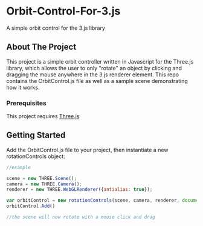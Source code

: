 # Orbit-Control-For-3.js
A simple orbit control for the 3.js library
<!-- About The Porject -->

## About The Project

<!-- Image will go here -->

This project is a simple orbit controller written in Javascript for the Three.js library, which allows the user to only "rotate" an object by clicking and dragging the mouse anywhere in the 3.js renderer element. This repo contains the OrbitControl.js file as well as a sample scene demonstrating how it works.

<!-- Prerequisites -->
### Prerequisites
This project requires <a href="https://threejs.org/docs/#manual/en/introduction/Installation">Three.js</a>

## Getting Started
Add the OrbitControl.js file to your project, then instantiate a new rotationControls object:

```javascript
//example

scene = new THREE.Scene();
camera = new THREE.Camera();
renderer = new THREE.WebGLRenderer({antialias: true});

var orbitControl = new rotationControls(scene, camera, renderer, document);
orbitControl.Add()

//the scene will now rotate with a mouse click and drag
```
